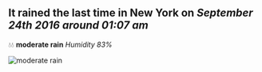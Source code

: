 ## It rained the last time in New York on *September 24th 2016 around 01:07 am*
💧💧  **moderate rain** *Humidity 83%*

![moderate rain](http://openweathermap.org/img/w/10n.png)
